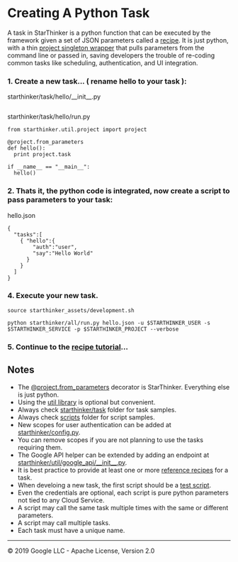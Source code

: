 # Creating A Python Task

A task in StarThinker is a python function that can be executed by the framework given a set of JSON parameters called a [recipe](recipe.md).
It is just python, with a thin [project singleton wrapper](../starthinker/util/project/__init__.py)  that pulls parameters from the command line or passed in, saving developers
the trouble of re-coding common tasks like scheduling, authentication, and UI integration.

### 1. Create a new task... ( rename hello to your task ):
starthinker/task/hello/\_\_init\_\_.py
```
```
starthinker/task/hello/run.py
```
from starthinker.util.project import project

@project.from_parameters
def hello():
  print project.task

if __name__ == "__main__":
  hello()
```

### 2. Thats it, the python code is integrated, now create a script to pass parameters to  your task:
hello.json
```
{
  "tasks":[
    { "hello":{
        "auth":"user",
        "say":"Hello World"
      }
    }
  ]
}
```
### 4. Execute your new task.
```
source starthinker_assets/development.sh
```
```
python starthinker/all/run.py hello.json -u $STARTHINKER_USER -s $STARTHINKER_SERVICE -p $STARTHINKER_PROJECT --verbose
```

### 5. Continue to the [recipe  tutorial](recipe.md)...

## Notes

- The [@project.from_parameters](../starthinker/util/project/__init__.py)  decorator is StarThinker.  Everything else is just python.
- Using the [util library](../starthinker/util/) is optional but convenient.
- Always check [starthinker/task](../starthinker/task/) folder for task samples.
- Always check [scripts](../scripts/) folder for script samples.
- New scopes for user authentication can be added at [starthinker/config.py](../starthinker/config.py).
- You can remove scopes if you are not planning to use the tasks requiring them.
- The Google API helper can be extended by adding an endpoint at [starthinker/util/google_api/\_\_init\_\_.py](../starthinker/util/google_api/__init__.py).
- It is best practice to provide at least one or more [reference recipes](recipe.md) for a task.
- When develoing a new task, the first script should be a [test script](testing.md).
- Even the credentials are optional, each script is pure python parameters not tied to any Cloud Service.
- A script may call the same task multiple times with the same or different parameters.
- A script may call multiple tasks.
- Each task must have a unique name.

---
&copy; 2019 Google LLC - Apache License, Version 2.0

